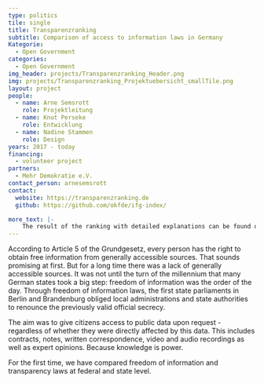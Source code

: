 ```yaml
---
type: politics
tile: single
title: Transparenzranking
subtitle: Comparison of access to information laws in Germany
Kategorie:
  - Open Government
categories:
  - Open Government
img_header: projects/Transparenzranking_Header.png
img: projects/Transparenzranking_Projektuebersicht_smallTile.png
layout: project
people:
  - name: Arne Semsrott
    role: Projektleitung
  - name: Knut Perseke
    role: Entwicklung
  - name: Nadine Stammen
    role: Design
years: 2017 - today
financing: 
  - volunteer project
partners:
  - Mehr Demokratie e.V.
contact_person: arnesemsrott
contact:
  website: https://transparenzranking.de
  github: https://github.com/okfde/ifg-index/

more_text: |-
    The result of the ranking with detailed explanations can be found on the  <a href="https://transparenzranking.de">website</a> [in German].
---
```

According to Article 5 of the Grundgesetz, every person has the right to obtain free information from generally accessible sources. That sounds promising at first. But for a long time there was a lack of generally accessible sources. It was not until the turn of the millennium that many German states took a big step: freedom of information was the order of the day. Through freedom of information laws, the first state parliaments in Berlin and Brandenburg obliged local administrations and state authorities to renounce the previously valid official secrecy. 

The aim was to give citizens access to public data upon request - regardless of whether they were directly affected by this data. This includes contracts, notes, written correspondence, video and audio recordings as well as expert opinions. Because knowledge is power.

For the first time, we have compared freedom of information and transparency laws at federal and state level.
